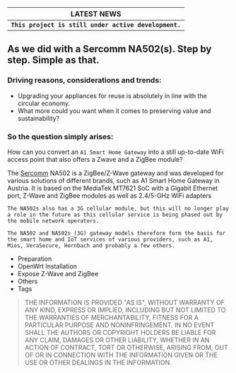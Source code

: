 |                         LATEST NEWS                          |
| :----------------------------------------------------------: |
| **`This project is still under active development.`**        |

## As we did with a Sercomm NA502(s). Step by step. Simple as that.

### Driving reasons, considerations and trends: 

- Upgrading your appliances for reuse is absolutely in line with the circular economy.
- What more could you want when it comes to preserving value and sustainability?

### So the question simply arises:

How can you convert an `A1 Smart Home Gateway` into a still up-to-date WiFi access point that also offers a Zwave and a ZigBee module?

The [Sercomm](https://letmegooglethat.com/?q=sercomm+NA502) NA502 is a ZigBee/Z-Wave gateway and was developed for various solutions of different brands, such as A1 Smart Home Gateway in Austria. It is based on the MediaTek MT7621 SoC with a Gigabit Ethernet port, Z-Wave and ZigBee modules as well as 2.4/5-GHz WiFi adapters

```
The NA502s also has a 3G cellular module, but this will no longer play a role in the future as this cellular service is being phased out by the mobile network operators.
```

```
The NA502 and NA502s_(3G) gateway models therefore form the basis for the smart home and IoT services of various providers, such as A1, Mios, VeraSecure, Hornbach and probably a few others.
```

- Preparation
- OpenWrt Installation
- Expose Z-Wave and ZigBee
- Others
- Tags

>THE INFORMATION IS PROVIDED "AS IS", WITHOUT WARRANTY OF ANY KIND, EXPRESS OR IMPLIED, INCLUDING BUT NOT LIMITED TO THE WARRANTIES OF MERCHANTABILITY, FITNESS FOR A PARTICULAR PURPOSE AND NONINFRINGEMENT. IN NO EVENT SHALL THE AUTHORS OR COPYRIGHT HOLDERS BE LIABLE FOR ANY CLAIM, DAMAGES OR OTHER LIABILITY, WHETHER IN AN ACTION OF CONTRACT, TORT OR OTHERWISE, ARISING FROM, OUT OF OR IN CONNECTION WITH THE INFORMATION GIVEN OR THE USE OR OTHER DEALINGS IN THE INFORMATION.
